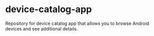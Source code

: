 # device-catalog-app
Repository for device catalog app that allows you to browse Android devices and see additional details.
